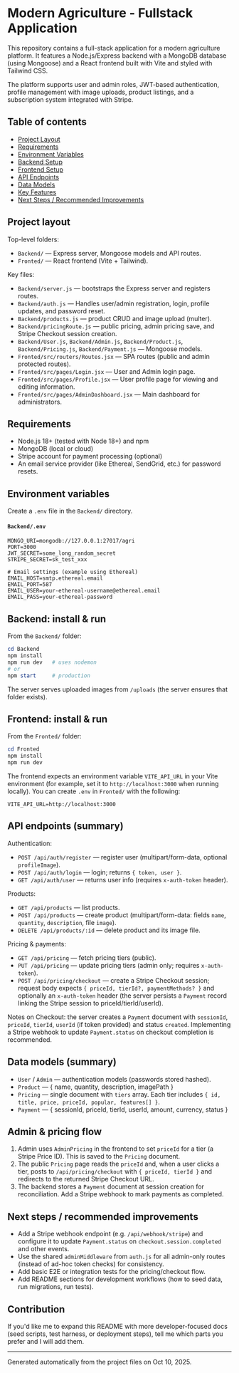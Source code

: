 # Modern Agriculture - Fullstack Application

This repository contains a full-stack application for a modern agriculture platform. It features a Node.js/Express backend with a MongoDB database (using Mongoose) and a React frontend built with Vite and styled with Tailwind CSS.

The platform supports user and admin roles, JWT-based authentication, profile management with image uploads, product listings, and a subscription system integrated with Stripe.

## Table of contents
- [Project Layout](#project-layout)
- [Requirements](#requirements)
- [Environment Variables](#environment-variables)
- [Backend Setup](#backend-setup)
- [Frontend Setup](#frontend-setup)
- [API Endpoints](#api-endpoints)
- [Data Models](#data-models)
- [Key Features](#key-features)
- [Next Steps / Recommended Improvements](#next-steps--recommended-improvements)

## Project layout

Top-level folders:

- `Backend/` — Express server, Mongoose models and API routes.
- `Fronted/` — React frontend (Vite + Tailwind).

Key files:

- `Backend/server.js` — bootstraps the Express server and registers routes.
- `Backend/auth.js` — Handles user/admin registration, login, profile updates, and password reset.
- `Backend/products.js` — product CRUD and image upload (multer).
- `Backend/pricingRoute.js` — public pricing, admin pricing save, and Stripe Checkout session creation.
- `Backend/User.js`, `Backend/Admin.js`, `Backend/Product.js`, `Backend/Pricing.js`, `Backend/Payment.js` — Mongoose models.
- `Fronted/src/routers/Routes.jsx` — SPA routes (public and admin protected routes).
- `Fronted/src/pages/Login.jsx` — User and Admin login page.
- `Fronted/src/pages/Profile.jsx` — User profile page for viewing and editing information.
- `Fronted/src/pages/AdminDashboard.jsx` — Main dashboard for administrators.

## Requirements

- Node.js 18+ (tested with Node 18+) and npm
- MongoDB (local or cloud)
- Stripe account for payment processing (optional)
- An email service provider (like Ethereal, SendGrid, etc.) for password resets.

## Environment variables

Create a `.env` file in the `Backend/` directory.

#### `Backend/.env`

```
MONGO_URI=mongodb://127.0.0.1:27017/agri
PORT=3000
JWT_SECRET=some_long_random_secret
STRIPE_SECRET=sk_test_xxx

# Email settings (example using Ethereal)
EMAIL_HOST=smtp.ethereal.email
EMAIL_PORT=587
EMAIL_USER=your-ethereal-username@ethereal.email
EMAIL_PASS=your-ethereal-password
```

## Backend: install & run

From the `Backend/` folder:

```powershell
cd Backend
npm install
npm run dev   # uses nodemon
# or
npm start     # production
```

The server serves uploaded images from `/uploads` (the server ensures that folder exists).

## Frontend: install & run

From the `Fronted/` folder:

```powershell
cd Fronted
npm install
npm run dev
```

The frontend expects an environment variable `VITE_API_URL` in your Vite environment (for example, set it to `http://localhost:3000` when running locally). You can create `.env` in `Fronted/` with the following:

```
VITE_API_URL=http://localhost:3000
```

## API endpoints (summary)

Authentication:
- `POST /api/auth/register` — register user (multipart/form-data, optional `profileImage`).
- `POST /api/auth/login` — login; returns `{ token, user }`.
- `GET /api/auth/user` — returns user info (requires `x-auth-token` header).

Products:
- `GET /api/products` — list products.
- `POST /api/products` — create product (multipart/form-data: fields `name`, `quantity`, `description`, file `image`).
- `DELETE /api/products/:id` — delete product and its image file.

Pricing & payments:
- `GET /api/pricing` — fetch pricing tiers (public).
- `PUT /api/pricing` — update pricing tiers (admin only; requires `x-auth-token`).
- `POST /api/pricing/checkout` — create a Stripe Checkout session; request body expects `{ priceId, tierId?, paymentMethods? }` and optionally an `x-auth-token` header (the server persists a `Payment` record linking the Stripe session to priceId/tierId/userId).

Notes on Checkout: the server creates a `Payment` document with `sessionId`, `priceId`, `tierId`, `userId` (if token provided) and status `created`. Implementing a Stripe webhook to update `Payment.status` on checkout completion is recommended.

## Data models (summary)

- `User` / `Admin` — authentication models (passwords stored hashed).
- `Product` — { name, quantity, description, imagePath }
- `Pricing` — single document with `tiers` array. Each tier includes `{ id, title, price, priceId, popular, features[] }`.
- `Payment` — { sessionId, priceId, tierId, userId, amount, currency, status }

## Admin & pricing flow

1. Admin uses `AdminPricing` in the frontend to set `priceId` for a tier (a Stripe Price ID). This is saved to the `Pricing` document.
2. The public `Pricing` page reads the `priceId` and, when a user clicks a tier, posts to `/api/pricing/checkout` with `{ priceId, tierId }` and redirects to the returned Stripe Checkout URL.
3. The backend stores a `Payment` document at session creation for reconciliation. Add a Stripe webhook to mark payments as completed.

## Next steps / recommended improvements

- Add a Stripe webhook endpoint (e.g. `/api/webhook/stripe`) and configure it to update `Payment.status` on `checkout.session.completed` and other events.
- Use the shared `adminMiddleware` from `auth.js` for all admin-only routes (instead of ad-hoc token checks) for consistency.
- Add basic E2E or integration tests for the pricing/checkout flow.
- Add README sections for development workflows (how to seed data, run migrations, run tests).

## Contribution

If you'd like me to expand this README with more developer-focused docs (seed scripts, test harness, or deployment steps), tell me which parts you prefer and I will add them.

---
Generated automatically from the project files on Oct 10, 2025.
